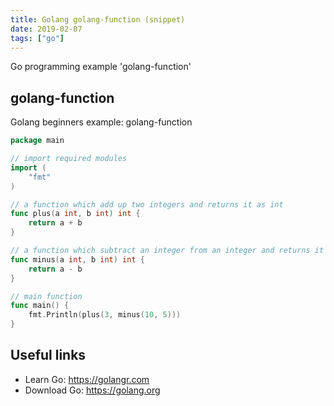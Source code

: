 ```yaml
---
title: Golang golang-function (snippet)
date: 2019-02-07
tags: ["go"]
---
```

Go programming example 'golang-function'


## golang-function

Golang beginners example: golang-function

```go
package main

// import required modules
import (
	"fmt"
)

// a function which add up two integers and returns it as int
func plus(a int, b int) int {
	return a + b
}

// a function which subtract an integer from an integer and returns it as int
func minus(a int, b int) int {
	return a - b
}

// main function
func main() {
	fmt.Println(plus(3, minus(10, 5)))
}

```

## Useful links

- Learn Go: https://golangr.com
- Download Go: https://golang.org
